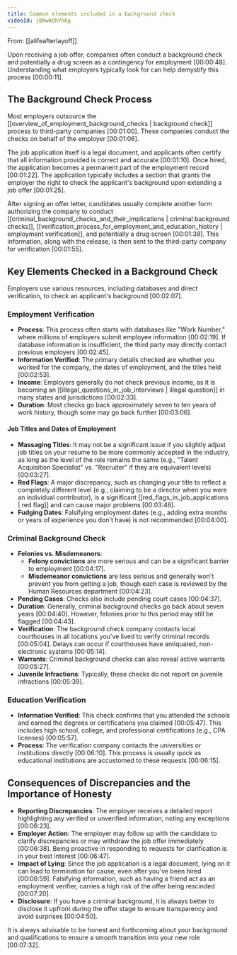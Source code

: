 ```yaml
---
title: Common elements included in a background check
videoId: jBNwAOhYhKg
---
```


From: [[alifeafterlayoff]] <br/> 

Upon receiving a job offer, companies often conduct a background check and potentially a drug screen as a contingency for employment <a class="yt-timestamp" data-t="00:00:48">[00:00:48]</a>. Understanding what employers typically look for can help demystify this process <a class="yt-timestamp" data-t="00:00:11">[00:00:11]</a>.

## The Background Check Process

Most employers outsource the [[overview_of_employment_background_checks | background check]] process to third-party companies <a class="yt-timestamp" data-t="00:01:00">[00:01:00]</a>. These companies conduct the checks on behalf of the employer <a class="yt-timestamp" data-t="00:01:06">[00:01:06]</a>.

The job application itself is a legal document, and applicants often certify that all information provided is correct and accurate <a class="yt-timestamp" data-t="00:01:10">[00:01:10]</a>. Once hired, the application becomes a permanent part of the employment record <a class="yt-timestamp" data-t="00:01:22">[00:01:22]</a>. The application typically includes a section that grants the employer the right to check the applicant's background upon extending a job offer <a class="yt-timestamp" data-t="00:01:25">[00:01:25]</a>.

After signing an offer letter, candidates usually complete another form authorizing the company to conduct [[criminal_background_checks_and_their_implications | criminal background checks]], [[verification_process_for_employment_and_education_history | employment verification]], and potentially a drug screen <a class="yt-timestamp" data-t="00:01:39">[00:01:39]</a>. This information, along with the release, is then sent to the third-party company for verification <a class="yt-timestamp" data-t="00:01:55">[00:01:55]</a>.

## Key Elements Checked in a Background Check

Employers use various resources, including databases and direct verification, to check an applicant's background <a class="yt-timestamp" data-t="00:02:07">[00:02:07]</a>.

### Employment Verification

*   **Process**: This process often starts with databases like "Work Number," where millions of employers submit employee information <a class="yt-timestamp" data-t="00:02:19">[00:02:19]</a>. If database information is insufficient, the third party may directly contact previous employers <a class="yt-timestamp" data-t="00:02:45">[00:02:45]</a>.
*   **Information Verified**: The primary details checked are whether you worked for the company, the dates of employment, and the titles held <a class="yt-timestamp" data-t="00:02:53">[00:02:53]</a>.
*   **Income**: Employers generally do not check previous income, as it is becoming an [[illegal_questions_in_job_interviews | illegal question]] in many states and jurisdictions <a class="yt-timestamp" data-t="00:02:33">[00:02:33]</a>.
*   **Duration**: Most checks go back approximately seven to ten years of work history, though some may go back further <a class="yt-timestamp" data-t="00:03:06">[00:03:06]</a>.

#### Job Titles and Dates of Employment

*   **Massaging Titles**: It may not be a significant issue if you slightly adjust job titles on your resume to be more commonly accepted in the industry, as long as the level of the role remains the same (e.g., "Talent Acquisition Specialist" vs. "Recruiter" if they are equivalent levels) <a class="yt-timestamp" data-t="00:03:27">[00:03:27]</a>.
*   **Red Flags**: A major discrepancy, such as changing your title to reflect a completely different level (e.g., claiming to be a director when you were an individual contributor), is a significant [[red_flags_in_job_applications | red flag]] and can cause major problems <a class="yt-timestamp" data-t="00:03:46">[00:03:46]</a>.
*   **Fudging Dates**: Falsifying employment dates (e.g., adding extra months or years of experience you don't have) is not recommended <a class="yt-timestamp" data-t="00:04:00">[00:04:00]</a>.

### Criminal Background Check

*   **Felonies vs. Misdemeanors**:
    *   **Felony convictions** are more serious and can be a significant barrier to employment <a class="yt-timestamp" data-t="00:04:17">[00:04:17]</a>.
    *   **Misdemeanor convictions** are less serious and generally won't prevent you from getting a job, though each case is reviewed by the Human Resources department <a class="yt-timestamp" data-t="00:04:23">[00:04:23]</a>.
*   **Pending Cases**: Checks also include pending court cases <a class="yt-timestamp" data-t="00:04:37">[00:04:37]</a>.
*   **Duration**: Generally, criminal background checks go back about seven years <a class="yt-timestamp" data-t="00:04:40">[00:04:40]</a>. However, felonies prior to this period may still be flagged <a class="yt-timestamp" data-t="00:04:43">[00:04:43]</a>.
*   **Verification**: The background check company contacts local courthouses in all locations you've lived to verify criminal records <a class="yt-timestamp" data-t="00:05:04">[00:05:04]</a>. Delays can occur if courthouses have antiquated, non-electronic systems <a class="yt-timestamp" data-t="00:05:14">[00:05:14]</a>.
*   **Warrants**: Criminal background checks can also reveal active warrants <a class="yt-timestamp" data-t="00:05:27">[00:05:27]</a>.
*   **Juvenile Infractions**: Typically, these checks do not report on juvenile infractions <a class="yt-timestamp" data-t="00:05:39">[00:05:39]</a>.

### Education Verification

*   **Information Verified**: This check confirms that you attended the schools and earned the degrees or certifications you claimed <a class="yt-timestamp" data-t="00:05:47">[00:05:47]</a>. This includes high school, college, and professional certifications (e.g., CPA licenses) <a class="yt-timestamp" data-t="00:05:57">[00:05:57]</a>.
*   **Process**: The verification company contacts the universities or institutions directly <a class="yt-timestamp" data-t="00:06:10">[00:06:10]</a>. This process is usually quick as educational institutions are accustomed to these requests <a class="yt-timestamp" data-t="00:06:15">[00:06:15]</a>.

## Consequences of Discrepancies and the Importance of Honesty

*   **Reporting Discrepancies**: The employer receives a detailed report highlighting any verified or unverified information, noting any exceptions <a class="yt-timestamp" data-t="00:06:23">[00:06:23]</a>.
*   **Employer Action**: The employer may follow up with the candidate to clarify discrepancies or may withdraw the job offer immediately <a class="yt-timestamp" data-t="00:06:38">[00:06:38]</a>. Being proactive in responding to requests for clarification is in your best interest <a class="yt-timestamp" data-t="00:06:47">[00:06:47]</a>.
*   **Impact of Lying**: Since the job application is a legal document, lying on it can lead to termination for cause, even after you've been hired <a class="yt-timestamp" data-t="00:06:59">[00:06:59]</a>. Falsifying information, such as having a friend act as an employment verifier, carries a high risk of the offer being rescinded <a class="yt-timestamp" data-t="00:07:20">[00:07:20]</a>.
*   **Disclosure**: If you have a criminal background, it is always better to disclose it upfront during the offer stage to ensure transparency and avoid surprises <a class="yt-timestamp" data-t="00:04:50">[00:04:50]</a>.

It is always advisable to be honest and forthcoming about your background and qualifications to ensure a smooth transition into your new role <a class="yt-timestamp" data-t="00:07:32">[00:07:32]</a>.